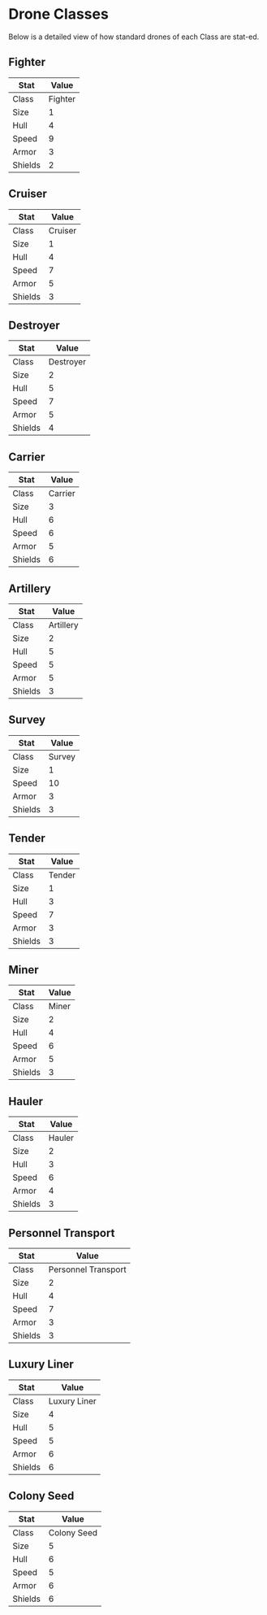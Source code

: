 # Drone Classes

Below is a detailed view of how standard drones of each Class are stat-ed.

## Fighter

| Stat            | Value   |
| --------------- | ------- |
| Class           | Fighter |
| Size            | 1       |
| Hull            | 4       |
| Speed           | 9       |
| Armor           | 3       |
| Shields         | 2       |

## Cruiser

| Stat            | Value   |
| --------------- | ------- |
| Class           | Cruiser |
| Size            | 1       |
| Hull            | 4       |
| Speed           | 7       |
| Armor           | 5       |
| Shields         | 3       |

## Destroyer

| Stat            | Value     |
| --------------- | --------- |
| Class           | Destroyer |
| Size            | 2         |
| Hull            | 5         |
| Speed           | 7         |
| Armor           | 5         |
| Shields         | 4         |

## Carrier

| Stat            | Value   |
| --------------- | ------- |
| Class           | Carrier |
| Size            | 3       |
| Hull            | 6       |
| Speed           | 6       |
| Armor           | 5       |
| Shields         | 6       |

## Artillery

| Stat            | Value     |
| --------------- | --------- |
| Class           | Artillery |
| Size            | 2         |
| Hull            | 5         |
| Speed           | 5         |
| Armor           | 5         |
| Shields         | 3         |

## Survey

| Stat            | Value  |
| --------------- | ------ |
| Class           | Survey |
| Size            | 1      |
| Speed           | 10     |
| Armor           | 3      |
| Shields         | 3      |

## Tender

| Stat            | Value  |
| --------------- | ------ |
| Class           | Tender |
| Size            | 1      |
| Hull            | 3      |
| Speed           | 7      |
| Armor           | 3      |
| Shields         | 3      |

## Miner

| Stat            | Value |
| --------------- | ----- |
| Class           | Miner |
| Size            | 2     |
| Hull            | 4     |
| Speed           | 6     |
| Armor           | 5     |
| Shields         | 3     |

## Hauler

| Stat            | Value  |
| --------------- | ------ |
| Class           | Hauler |
| Size            | 2      |
| Hull            | 3      |
| Speed           | 6      |
| Armor           | 4      |
| Shields         | 3      |

## Personnel Transport

| Stat            | Value               |
| --------------- | ------------------- |
| Class           | Personnel Transport |
| Size            | 2                   |
| Hull            | 4                   |
| Speed           | 7                   |
| Armor           | 3                   |
| Shields         | 3                   |

## Luxury Liner

| Stat            | Value        |
| --------------- | ------------ |
| Class           | Luxury Liner |
| Size            | 4            |
| Hull            | 5            |
| Speed           | 5            |
| Armor           | 6            |
| Shields         | 6            |

## Colony Seed

| Stat            | Value       |
| --------------- | ----------- |
| Class           | Colony Seed |
| Size            | 5           |
| Hull            | 6           |
| Speed           | 5           |
| Armor           | 6           |
| Shields         | 6           |
